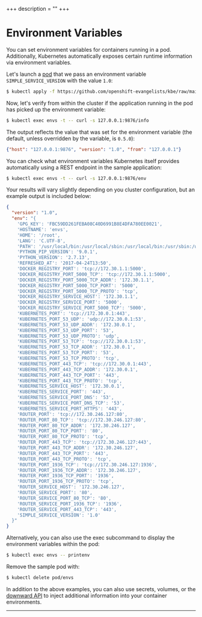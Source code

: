 +++
description = ""
+++

<!-- https://kubebyexample.com/en/concept/environment-variables -->

# Environment Variables

You can set environment variables for containers running in a pod.
Additionally, Kubernetes automatically exposes certain runtime information via environment variables.

Let's launch a [pod][pod] that we pass an environment variable `SIMPLE_SERVICE_VERSION` with the value `1.0`:

```bash
$ kubectl apply -f https://github.com/openshift-evangelists/kbe/raw/main/specs/envs/pod.yaml
```

Now, let's verify from within the cluster if the application running in the pod has picked up the environment variable:

```bash
$ kubectl exec envs -t -- curl -s 127.0.0.1:9876/info
```

The output reflects the value that was set for the environment variable (the default, unless overridden by the variable, is `0.5.0`):

```json
{"host": "127.0.0.1:9876", "version": "1.0", "from": "127.0.0.1"}
```

You can check what environment variables Kubernetes itself provides automatically using a REST endpoint in the sample application:

```bash
$ kubectl exec envs -t -- curl -s 127.0.0.1:9876/env
```

Your results will vary slightly depending on you cluster configuration, but an example output is included below:

```json
{
  "version": "1.0",
  "env": "{
    'GPG_KEY': 'FBC59DD261FEBA08C40D6991B8E4DFA780EE0021',
    'HOSTNAME': 'envs',
    'HOME': '/root',
    'LANG': 'C.UTF-8',
    'PATH': '/usr/local/bin:/usr/local/sbin:/usr/local/bin:/usr/sbin:/usr/bin:/sbin:/bin',
    'PYTHON_PIP_VERSION': '9.0.1',
    'PYTHON_VERSION': '2.7.13',
    'REFRESHED_AT': '2017-04-24T13:50',
    'DOCKER_REGISTRY_PORT': 'tcp://172.30.1.1:5000',
    'DOCKER_REGISTRY_PORT_5000_TCP': 'tcp://172.30.1.1:5000',
    'DOCKER_REGISTRY_PORT_5000_TCP_ADDR': '172.30.1.1',
    'DOCKER_REGISTRY_PORT_5000_TCP_PORT': '5000',
    'DOCKER_REGISTRY_PORT_5000_TCP_PROTO': 'tcp',
    'DOCKER_REGISTRY_SERVICE_HOST': '172.30.1.1',
    'DOCKER_REGISTRY_SERVICE_PORT': '5000',
    'DOCKER_REGISTRY_SERVICE_PORT_5000_TCP': '5000',
    'KUBERNETES_PORT': 'tcp://172.30.0.1:443',
    'KUBERNETES_PORT_53_UDP': 'udp://172.30.0.1:53',
    'KUBERNETES_PORT_53_UDP_ADDR': '172.30.0.1',
    'KUBERNETES_PORT_53_UDP_PORT': '53',
    'KUBERNETES_PORT_53_UDP_PROTO': 'udp',
    'KUBERNETES_PORT_53_TCP': 'tcp://172.30.0.1:53',
    'KUBERNETES_PORT_53_TCP_ADDR': '172.30.0.1',
    'KUBERNETES_PORT_53_TCP_PORT': '53',
    'KUBERNETES_PORT_53_TCP_PROTO': 'tcp',
    'KUBERNETES_PORT_443_TCP': 'tcp://172.30.0.1:443',
    'KUBERNETES_PORT_443_TCP_ADDR': '172.30.0.1',
    'KUBERNETES_PORT_443_TCP_PORT': '443',
    'KUBERNETES_PORT_443_TCP_PROTO': 'tcp',
    'KUBERNETES_SERVICE_HOST': '172.30.0.1',
    'KUBERNETES_SERVICE_PORT': '443',
    'KUBERNETES_SERVICE_PORT_DNS': '53',
    'KUBERNETES_SERVICE_PORT_DNS_TCP': '53',
    'KUBERNETES_SERVICE_PORT_HTTPS': '443',
    'ROUTER_PORT': 'tcp://172.30.246.127:80',
    'ROUTER_PORT_80_TCP': 'tcp://172.30.246.127:80',
    'ROUTER_PORT_80_TCP_ADDR': '172.30.246.127',
    'ROUTER_PORT_80_TCP_PORT': '80',
    'ROUTER_PORT_80_TCP_PROTO': 'tcp',
    'ROUTER_PORT_443_TCP': 'tcp://172.30.246.127:443',
    'ROUTER_PORT_443_TCP_ADDR': '172.30.246.127',
    'ROUTER_PORT_443_TCP_PORT': '443',
    'ROUTER_PORT_443_TCP_PROTO': 'tcp',
    'ROUTER_PORT_1936_TCP': 'tcp://172.30.246.127:1936',
    'ROUTER_PORT_1936_TCP_ADDR': '172.30.246.127',
    'ROUTER_PORT_1936_TCP_PORT': '1936',
    'ROUTER_PORT_1936_TCP_PROTO': 'tcp',
    'ROUTER_SERVICE_HOST': '172.30.246.127',
    'ROUTER_SERVICE_PORT': '80',
    'ROUTER_SERVICE_PORT_80_TCP': '80',
    'ROUTER_SERVICE_PORT_1936_TCP': '1936',
    'ROUTER_SERVICE_PORT_443_TCP': '443',
    'SIMPLE_SERVICE_VERSION': '1.0'
  }"
}
```

Alternatively, you can also use the exec subcommand to display the environment variables within the pod:

```bash
$ kubectl exec envs -- printenv
```

Remove the sample pod with:

```bash
$ kubectl delete pod/envs
```

In addition to the above examples, you can also use secrets, volumes, or the [downward API][downward-api] to inject additional information into your container environments.

--------------------------------------------------------------------------------

[pod]: https://github.com/openshift-evangelists/kbe/raw/main/specs/envs/pod.yaml
[downward-api]: https://kubernetes.io/docs/user-guide/downward-api
